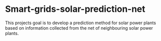 
# Smart-grids-solar-prediction-net

This projects goal is to develop a prediction method for solar power plants based on information collected from the net of neighbouring solar power plants. 


